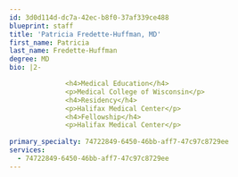 ```yaml
---
id: 3d0d114d-dc7a-42ec-b8f0-37af339ce488
blueprint: staff
title: 'Patricia Fredette-Huffman, MD'
first_name: Patricia
last_name: Fredette-Huffman
degree: MD
bio: |2-

              <h4>Medical Education</h4>
              <p>Medical College of Wisconsin</p>
              <h4>Residency</h4>
              <p>Halifax Medical Center</p>
              <h4>Fellowship</h4>
              <p>Halifax Medical Center</p>
          
primary_specialty: 74722849-6450-46bb-aff7-47c97c8729ee
services:
  - 74722849-6450-46bb-aff7-47c97c8729ee
---
```

